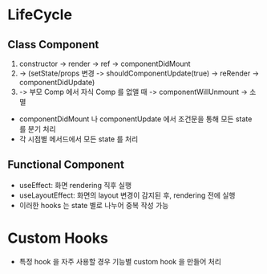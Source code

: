 # LifeCycle

## Class Component

1. constructor -> render -> ref -> componentDidMount
2. -> (setState/props 변경 -> shouldComponentUpdate(true) -> reRender -> componentDidUpdate)
3. -> 부모 Comp 에서 자식 Comp 를 없앨 때 -> componentWillUnmount -> 소멸

- componentDidMount 나 componentUpdate 에서 조건문을 통해 모든 state 를 분기 처리
- 각 시점별 메서드에서 모든 state 를 처리

## Functional Component

- useEffect: 화면 rendering 직후 실행
- useLayoutEffect: 화면의 layout 변경이 감지된 후, rendering 전에 실행
- 이러한 hooks 는 state 별로 나누어 중복 작성 가능

# Custom Hooks

- 특정 hook 을 자주 사용할 경우 기능별 custom hook 을 만들어 처리

